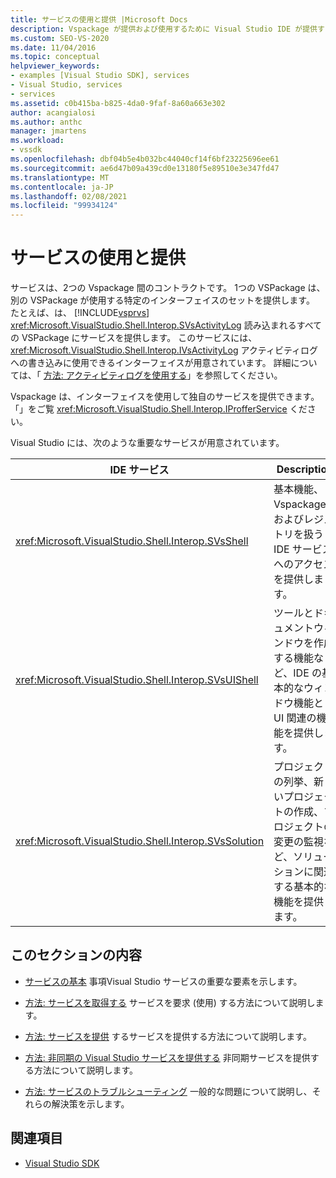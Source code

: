 ```yaml
---
title: サービスの使用と提供 |Microsoft Docs
description: Vspackage が提供および使用するために Visual Studio IDE が提供するサービスについて説明します。 これらの記事では、サービスを取得して提供する方法について説明します。
ms.custom: SEO-VS-2020
ms.date: 11/04/2016
ms.topic: conceptual
helpviewer_keywords:
- examples [Visual Studio SDK], services
- Visual Studio, services
- services
ms.assetid: c0b415ba-b825-4da0-9faf-8a60a663e302
author: acangialosi
ms.author: anthc
manager: jmartens
ms.workload:
- vssdk
ms.openlocfilehash: dbf04b5e4b032bc44040cf14f6bf23225696ee61
ms.sourcegitcommit: ae6d47b09a439cd0e13180f5e89510e3e347fd47
ms.translationtype: MT
ms.contentlocale: ja-JP
ms.lasthandoff: 02/08/2021
ms.locfileid: "99934124"
---
```

# <a name="using-and-providing-services"></a>サービスの使用と提供
サービスは、2つの Vspackage 間のコントラクトです。 1つの VSPackage は、別の VSPackage が使用する特定のインターフェイスのセットを提供します。 たとえば、は、 [!INCLUDE[vsprvs](../code-quality/includes/vsprvs_md.md)] <xref:Microsoft.VisualStudio.Shell.Interop.SVsActivityLog> 読み込まれるすべての VSPackage にサービスを提供します。 このサービスには、 <xref:Microsoft.VisualStudio.Shell.Interop.IVsActivityLog> アクティビティログへの書き込みに使用できるインターフェイスが用意されています。 詳細については、「 [方法: アクティビティログを使用する](../extensibility/how-to-use-the-activity-log.md)」を参照してください。

 Vspackage は、インターフェイスを使用して独自のサービスを提供できます。「」をご覧 <xref:Microsoft.VisualStudio.Shell.Interop.IProfferService> ください。

 Visual Studio には、次のような重要なサービスが用意されています。

|IDE サービス|Description|
|-----------------|-----------------|
|<xref:Microsoft.VisualStudio.Shell.Interop.SVsShell>|基本機能、Vspackage、およびレジストリを扱う IDE サービスへのアクセスを提供します。|
|<xref:Microsoft.VisualStudio.Shell.Interop.SVsUIShell>|ツールとドキュメントウィンドウを作成する機能など、IDE の基本的なウィンドウ機能と UI 関連の機能を提供します。|
|<xref:Microsoft.VisualStudio.Shell.Interop.SVsSolution>|プロジェクトの列挙、新しいプロジェクトの作成、プロジェクトの変更の監視など、ソリューションに関連する基本的な機能を提供します。|

## <a name="in-this-section"></a>このセクションの内容
- [サービスの基本](../extensibility/internals/service-essentials.md) 事項Visual Studio サービスの重要な要素を示します。

- [方法: サービスを取得する](../extensibility/how-to-get-a-service.md) サービスを要求 (使用) する方法について説明します。

- [方法: サービスを提供](../extensibility/how-to-provide-a-service.md) するサービスを提供する方法について説明します。

- [方法: 非同期の Visual Studio サービスを提供する](../extensibility/how-to-provide-an-asynchronous-visual-studio-service.md) 非同期サービスを提供する方法について説明します。

- [方法: サービスのトラブルシューティング](../extensibility/how-to-troubleshoot-services.md) 一般的な問題について説明し、それらの解決策を示します。

## <a name="related-sections"></a>関連項目
- [Visual Studio SDK](../extensibility/visual-studio-sdk.md)
